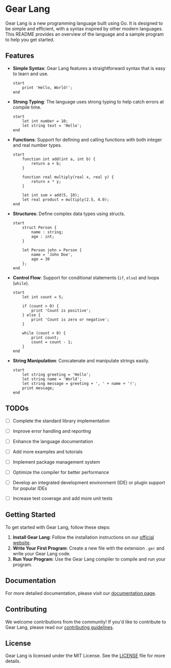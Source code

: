 # Gear Lang

Gear Lang is a new programming language built using Go. It is designed to be simple and efficient, with a syntax inspired by other modern languages. This README provides an overview of the language and a sample program to help you get started.

## Features

- **Simple Syntax**: Gear Lang features a straightforward syntax that is easy to learn and use.
    ```gear
    start
        print 'Hello, World!';
    end
    ```

- **Strong Typing**: The language uses strong typing to help catch errors at compile time.
    ```gear
    start
        let int number = 10;
        let string text = 'Hello';
    end
    ```

- **Functions**: Support for defining and calling functions with both integer and real number types.
    ```gear
    start
        function int add(int a, int b) {
            return a + b;
        }

        function real multiply(real x, real y) {
            return x * y;
        }

        let int sum = add(5, 10);
        let real product = multiply(2.5, 4.0);
    end
    ```

- **Structures**: Define complex data types using structs.
    ```gear
    start
        struct Person {
            name : string;
            age : int;
        }

        let Person john = Person {
            name = 'John Doe',
            age = 30
        };
    end
    ```

- **Control Flow**: Support for conditional statements (`if`, `else`) and loops (`while`).
    ```gear
    start
        let int count = 5;

        if (count > 0) {
            print 'Count is positive';
        } else {
            print 'Count is zero or negative';
        }

        while (count > 0) {
            print count;
            count = count - 1;
        }
    end
    ```

- **String Manipulation**: Concatenate and manipulate strings easily.
    ```gear
    start
        let string greeting = 'Hello';
        let string name = 'World';
        let string message = greeting + ', ' + name + '!';
        print message;
    end
    ```

## TODOs

- [ ] Complete the standard library implementation
- [ ] Improve error handling and reporting
- [ ] Enhance the language documentation
- [ ] Add more examples and tutorials
- [ ] Implement package management system
- [ ] Optimize the compiler for better performance
- [ ] Develop an integrated development environment (IDE) or plugin support for popular IDEs
- [ ] Increase test coverage and add more unit tests



## Getting Started

To get started with Gear Lang, follow these steps:

1. **Install Gear Lang**: Follow the installation instructions on our [official website](https://gear-lang.org).
2. **Write Your First Program**: Create a new file with the extension `.ger` and write your Gear Lang code.
3. **Run Your Program**: Use the Gear Lang compiler to compile and run your program.

## Documentation

For more detailed documentation, please visit our [documentation page](https://gear-lang.org/docs).

## Contributing

We welcome contributions from the community! If you'd like to contribute to Gear Lang, please read our [contributing guidelines](https://gear-lang.org/contributing).

## License

Gear Lang is licensed under the MIT License. See the [LICENSE](LICENSE) file for more details.
